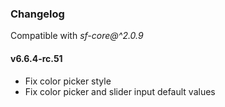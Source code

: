 ### Changelog

Compatible with *sf-core@^2.0.9*

#### v6.6.4-rc.51

- Fix color picker style
- Fix color picker and slider input default values
